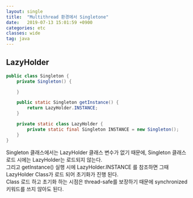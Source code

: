 ```yaml
---
layout: single
title:  "Multithread 환경에서 Singletone"
date:   2019-07-13 15:01:59 +0900
categories: etc
classes: wide
tag: java
---
```


## LazyHolder

```java
public class Singleton {
    private Singleton() {

    }

    public static Singleton getInstance() {
        return LazyHolder.INSTANCE;
    }

    private static class LazyHolder {
        private static final Singleton INSTANCE = new Singleton();
    }
}
```

Singleton 클래스에서는 LazyHolder 클래스 변수가 없기 때문에, Singleton 클래스 로드 시에는 LazyHolder는 로드되지 않는다.  
그리고 getInstance() 실행 시에 LazyHolder.INSTANCE 를 참조하면 그때 LazyHolder Class가 로드 되어 초기화가 진행 된다.  
Class 로드 하고 초기화 하는 시점은 thread-safe를 보장하기 때문에 synchronized 키워드를 쓰지 않아도 된다.